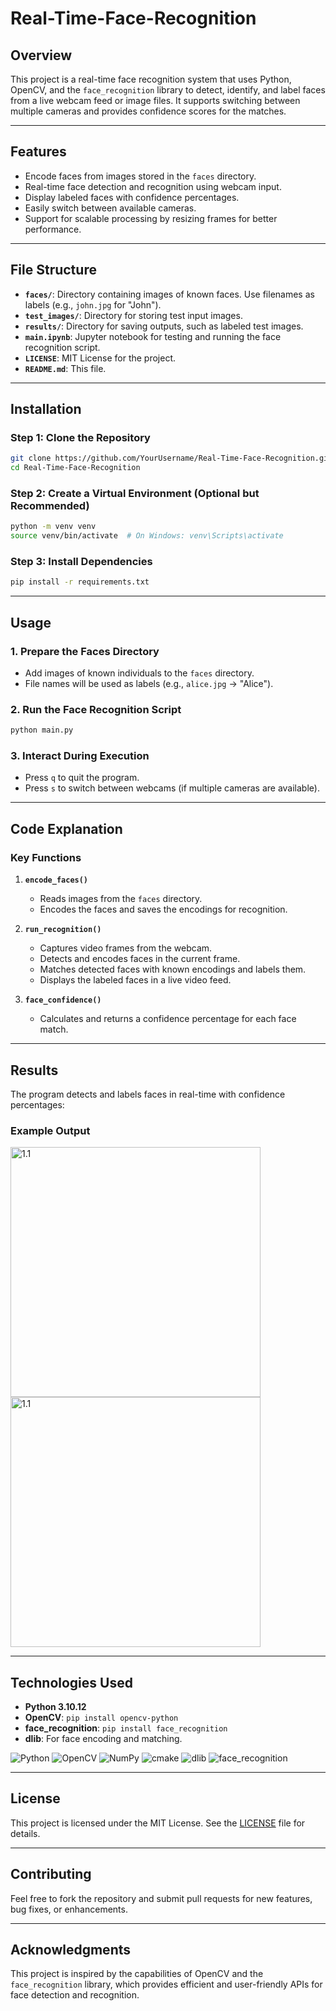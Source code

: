 # Real-Time-Face-Recognition

## Overview

This project is a real-time face recognition system that uses Python, OpenCV, and the `face_recognition` library to detect, identify, and label faces from a live webcam feed or image files. It supports switching between multiple cameras and provides confidence scores for the matches.

---

## Features

- Encode faces from images stored in the `faces` directory.
- Real-time face detection and recognition using webcam input.
- Display labeled faces with confidence percentages.
- Easily switch between available cameras.
- Support for scalable processing by resizing frames for better performance.

---

## File Structure

- **`faces/`**: Directory containing images of known faces. Use filenames as labels (e.g., `john.jpg` for "John").
- **`test_images/`**: Directory for storing test input images.
- **`results/`**: Directory for saving outputs, such as labeled test images.
- **`main.ipynb`**: Jupyter notebook for testing and running the face recognition script.
- **`LICENSE`**: MIT License for the project.
- **`README.md`**: This file.

---

## Installation

### Step 1: Clone the Repository

```bash
git clone https://github.com/YourUsername/Real-Time-Face-Recognition.git
cd Real-Time-Face-Recognition
```

### Step 2: Create a Virtual Environment (Optional but Recommended)

```bash
python -m venv venv
source venv/bin/activate  # On Windows: venv\Scripts\activate
```

### Step 3: Install Dependencies

```bash
pip install -r requirements.txt
```

---

## Usage

### 1. Prepare the Faces Directory

- Add images of known individuals to the `faces` directory.
- File names will be used as labels (e.g., `alice.jpg` → "Alice").

### 2. Run the Face Recognition Script

```bash
python main.py
```

### 3. Interact During Execution

- Press `q` to quit the program.
- Press `s` to switch between webcams (if multiple cameras are available).

---

## Code Explanation

### Key Functions

1. **`encode_faces()`**
   - Reads images from the `faces` directory.
   - Encodes the faces and saves the encodings for recognition.

2. **`run_recognition()`**
   - Captures video frames from the webcam.
   - Detects and encodes faces in the current frame.
   - Matches detected faces with known encodings and labels them.
   - Displays the labeled faces in a live video feed.

3. **`face_confidence()`**
   - Calculates and returns a confidence percentage for each face match.

---

## Results

The program detects and labels faces in real-time with confidence percentages:

### Example Output

<img src="images/1.1.jpg" alt="1.1" width="400"/> <img src="images/2.1.jpg" alt="1.1" width="400"/>


---

## Technologies Used

- **Python 3.10.12**
- **OpenCV**: `pip install opencv-python`
- **face_recognition**: `pip install face_recognition`
- **dlib**: For face encoding and matching.

![Python](https://img.shields.io/badge/python-3670A0?logo=python&logoColor=FFFF00)
![OpenCV](https://img.shields.io/badge/opencv-%23white.svg?logo=opencv&logoColor=white)
![NumPy](https://img.shields.io/badge/numpy-%23013243.svg?logo=numpy&logoColor=white)
![cmake](https://img.shields.io/badge/cmake_-red)
![dlib](https://img.shields.io/badge/dlib_-purple)
![face_recognition](https://img.shields.io/badge/face_recognition_-brown)

---

## License

This project is licensed under the MIT License. See the [LICENSE](LICENSE) file for details.

---

## Contributing

Feel free to fork the repository and submit pull requests for new features, bug fixes, or enhancements.

---

## Acknowledgments

This project is inspired by the capabilities of OpenCV and the `face_recognition` library, which provides efficient and user-friendly APIs for face detection and recognition.
